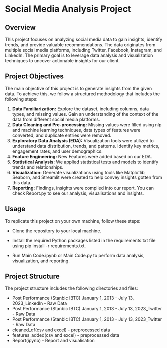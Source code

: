 # Social Media Analysis Project
## Overview
This project focuses on analyzing social media data to gain insights, identify trends, and provide valuable recommendations. The data originates from multiple social media platforms, including Twitter, Facebook, Instagram, and LinkedIn. The primary goal is to leverage data analysis and visualization techniques to uncover actionable insights for our client.
## Project Objectives
The main objective of this project is to generate insights from the given data. To achieve this, we follow a structured methodology that includes the following steps:
1. **Data Familiarization:** Explore the dataset, including columns, data types, and missing values. Gain an understanding of the context of the data from different social media platforms.
2. **Data Cleaning and Pre-processing:** Missing values were filled using nlp and machine learning techniques, data types of features were converted, and duplicate entries were removed.
3. **Exploratory Data Analysis (EDA):** Visualization tools were utilized to understand data distribution, trends, and patterns. Identify key metrics, engagement rates, and user demographics.
4. **Feature Engineering:** New Features were added based on our EDA.
5. **Statistical Analysis:** We applied statistical tests and models to identify trends and relationships.
6. **Visualization:** Generate visualizations using tools like Matplotlib, Seaborn, and Streamlit were created to help convey insights gotten from this data.
7. **Reporting:** Findings, insights were compiled into our report. You can check Report.py to see our analysis, visualisations and insights.
## Usage
To replicate this project on your own machine, follow these steps:

* Clone the repository to your local machine.

* Install the required Python packages listed in the requirements.txt file using pip install -r requirements.txt.

* Run Main Code.ipynb or Main Code.py to perform data analysis, visualization, and reporting.

## Project Structure
The project structure includes the following directories and files:
* Post Performance (Stanbic IBTC) January 1, 2013 - July 13, 2023_LinkedIn - Raw Data
* Post Performance (Stanbic IBTC) January 1, 2013 - July 13, 2023_Twitter - Raw Data
* Post Performance (Stanbic IBTC) January 1, 2013 - July 13, 2023_Twitter - Raw Data
* cleaned_df(csv and excel) - preprocessed data
* features_added(csv and excel) - preprocessed data
* Report(ipynb) - Report and visualisation

